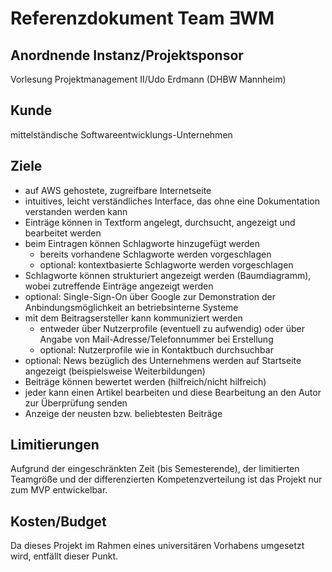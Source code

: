 # Referenzdokument Team ∃WM
## Anordnende Instanz/Projektsponsor
Vorlesung Projektmanagement II/Udo Erdmann (DHBW Mannheim)
## Kunde
mittelständische Softwareentwicklungs-Unternehmen
## Ziele
- auf AWS gehostete, zugreifbare Internetseite
- intuitives, leicht verständliches Interface, das ohne eine Dokumentation verstanden werden kann
- Einträge können in Textform angelegt, durchsucht, angezeigt und bearbeitet werden
- beim Eintragen können Schlagworte hinzugefügt werden
  - bereits vorhandene Schlagworte werden vorgeschlagen
  - optional: kontextbasierte Schlagworte werden vorgeschlagen
- Schlagworte können strukturiert angezeigt werden (Baumdiagramm), wobei zutreffende Einträge angezeigt werden
- optional: Single-Sign-On über Google zur Demonstration der Anbindungsmöglichkeit an betriebsinterne Systeme
- mit dem Beitragsersteller kann kommuniziert werden
  - entweder über Nutzerprofile (eventuell zu aufwendig) oder über Angabe von Mail-Adresse/Telefonnummer bei Erstellung
  - optional: Nutzerprofile wie in Kontaktbuch durchsuchbar
- optional: News bezüglich des Unternehmens werden auf Startseite angezeigt (beispielsweise Weiterbildungen)
- Beiträge können bewertet werden (hilfreich/nicht hilfreich)
- jeder kann einen Artikel bearbeiten und diese Bearbeitung an den Autor zur Überprüfung senden
- Anzeige der neusten bzw. beliebtesten Beiträge
## Limitierungen
Aufgrund der eingeschränkten Zeit (bis Semesterende), der limitierten Teamgröße und der differenzierten Kompetenzverteilung ist das Projekt nur zum MVP entwickelbar.
## Kosten/Budget
Da dieses Projekt im Rahmen eines universitären Vorhabens umgesetzt wird, entfällt dieser Punkt.